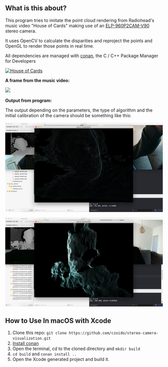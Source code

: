 ## What is this about?

This program tries to imitate the point cloud rendering from Radiohead's music video "House of Cards" making use of an [ELP-960P2CAM-V90](https://es.aliexpress.com/store/product/Synchronization-3D-USB-2-0-MJPEG-60fps-1-3MP-UVC-mini-webcam-Dual-lens-Stereo-usb/913995_32839879959.html?spm=a219c.search0104.3.2.3ea33574uW0AOJ&ws_ab_test=searchweb0_0,searchweb201602_1_10065_10068_10547_319_10891_317_10548_10696_453_10084_454_10083_10618_431_10307_10820_10301_10821_10303_537_536_10059_10884_10887_100031_321_322_10103-10891,searchweb201603_51,ppcSwitch_0&algo_expid=d877995b-846d-4787-af4a-a5f2a2510997-0&algo_pvid=d877995b-846d-4787-af4a-a5f2a2510997) stereo camera.

It uses OpenCV to calculate the disparities and reproject the points and OpenGL to render those points in real time.

All dependencies are managed with [conan](https://github.com/conan-io/conan), the C / C++ Package Manager for Developers

[![House of Cards](http://img.youtube.com/vi/8nTFjVm9sTQ/0.jpg)](https://www.youtube.com/watch?v=8nTFjVm9sTQ)

**A frame from the music video:**

<img src="http://img.youtube.com/vi/8nTFjVm9sTQ/2.jpg" width="480">

**Output from program:**

The output depending on the parameters, the type of algorithm and the initial calibration of the camera should be something like this:

![Point Cloud](https://raw.githubusercontent.com/czoido/stereo-camera-visualization/master/media/output-example.png)

![Point Cloud](https://raw.githubusercontent.com/czoido/stereo-camera-visualization/master/media/output-example-2.png)

## How to Use In macOS with Xcode

1. Clone this repo: `git clone https://github.com/czoido/stereo-camera-visualization.git`
2. [Install conan](https://docs.conan.io/en/latest/installation.html)
3. Open the terminal, cd to the cloned directory and  `mkdir build`
4.  `cd build` and  `conan install ..`
5. Open the Xcode generated project and build it.
